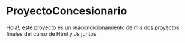 # ProyectoConcesionario

Hola!, este proyecto es un reacondicionamiento de mis dos proyectos finales del curso de Html y Js juntos.
